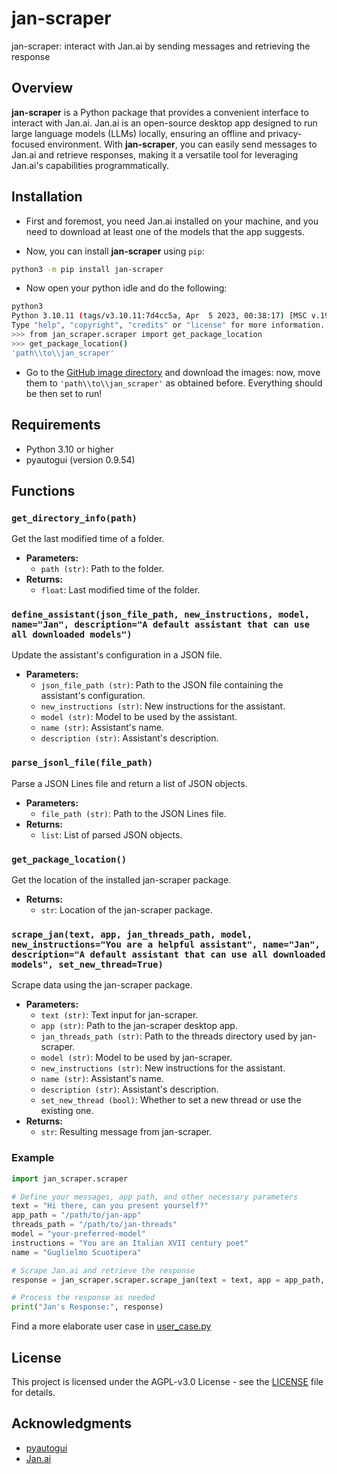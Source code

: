 # jan-scraper
jan-scraper: interact with Jan.ai by sending messages and retrieving the response

## Overview

**jan-scraper** is a Python package that provides a convenient interface to interact with Jan.ai. Jan.ai is an open-source desktop app designed to run large language models (LLMs) locally, ensuring an offline and privacy-focused environment. With **jan-scraper**, you can easily send messages to Jan.ai and retrieve responses, making it a versatile tool for leveraging Jan.ai's capabilities programmatically.

## Installation

- First and foremost, you need Jan.ai installed on your machine, and you need to download at least one of the models that the app suggests.

- Now, you can install **jan-scraper** using `pip`:

```bash
python3 -m pip install jan-scraper
```
- Now open your python idle and do the following:
```bash
python3
Python 3.10.11 (tags/v3.10.11:7d4cc5a, Apr  5 2023, 00:38:17) [MSC v.1929 64 bit (AMD64)] on win32
Type "help", "copyright", "credits" or "license" for more information.
>>> from jan_scraper.scraper import get_package_location
>>> get_package_location()
'path\\to\\jan_scraper'
```
- Go to the [GitHub image directory](https://github.com/AstraBert/jan-scraper/tree/main/imgs) and download the images: now, move them to `'path\\to\\jan_scraper'` as obtained before. Everything should be then set to run!


## Requirements

- Python 3.10 or higher
- pyautogui (version 0.9.54)


## Functions

### `get_directory_info(path)`

Get the last modified time of a folder.

- **Parameters:**
  - `path (str)`: Path to the folder.
- **Returns:**
  - `float`: Last modified time of the folder.

### `define_assistant(json_file_path, new_instructions, model, name="Jan", description="A default assistant that can use all downloaded models")`

Update the assistant's configuration in a JSON file.

- **Parameters:**
  - `json_file_path (str)`: Path to the JSON file containing the assistant's configuration.
  - `new_instructions (str)`: New instructions for the assistant.
  - `model (str)`: Model to be used by the assistant.
  - `name (str)`: Assistant's name.
  - `description (str)`: Assistant's description.

### `parse_jsonl_file(file_path)`

Parse a JSON Lines file and return a list of JSON objects.

- **Parameters:**
  - `file_path (str)`: Path to the JSON Lines file.
- **Returns:**
  - `list`: List of parsed JSON objects.

### `get_package_location()`

Get the location of the installed jan-scraper package.

- **Returns:**
  - `str`: Location of the jan-scraper package.

### `scrape_jan(text, app, jan_threads_path, model, new_instructions="You are a helpful assistant", name="Jan", description="A default assistant that can use all downloaded models", set_new_thread=True)`

Scrape data using the jan-scraper package.

- **Parameters:**
  - `text (str)`: Text input for jan-scraper.
  - `app (str)`: Path to the jan-scraper desktop app.
  - `jan_threads_path (str)`: Path to the threads directory used by jan-scraper.
  - `model (str)`: Model to be used by jan-scraper.
  - `new_instructions (str)`: New instructions for the assistant.
  - `name (str)`: Assistant's name.
  - `description (str)`: Assistant's description.
  - `set_new_thread (bool)`: Whether to set a new thread or use the existing one.
- **Returns:**
  - `str`: Resulting message from jan-scraper.

### Example

```python
import jan_scraper.scraper

# Define your messages, app path, and other necessary parameters
text = "Hi there, can you present yourself?"
app_path = "/path/to/jan-app"
threads_path = "/path/to/jan-threads"
model = "your-preferred-model"
instructions = "You are an Italian XVII century poet"
name = "Guglielmo Scuotipera"

# Scrape Jan.ai and retrieve the response
response = jan_scraper.scraper.scrape_jan(text = text, app = app_path, jan_threads_path = threads_path, model = model, new_instructions = instructions, name = name)

# Process the response as needed
print("Jan's Response:", response)
```

Find a more elaborate user case in [user_case.py](./user_case.py)

## License

This project is licensed under the AGPL-v3.0 License - see the [LICENSE](LICENSE) file for details.

## Acknowledgments

- [pyautogui](https://github.com/asweigart/pyautogui)
- [Jan.ai](https://jan.ai/)
